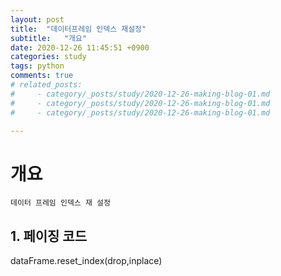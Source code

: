 ```yaml
---
layout: post
title:  "데이터프레임 인덱스 재설정"
subtitle:   "개요"
date: 2020-12-26 11:45:51 +0900
categories: study
tags: python
comments: true
# related_posts:
#     - category/_posts/study/2020-12-26-making-blog-01.md
#     - category/_posts/study/2020-12-26-making-blog-01.md
#     - category/_posts/study/2020-12-26-making-blog-01.md

---
```


# 개요
    데이터 프레임 인덱스 재 설정

## 1. 페이징 코드
    
dataFrame.reset_index(drop,inplace)
